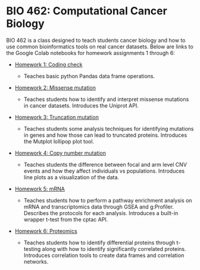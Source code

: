 # BIO 462: Computational Cancer Biology

BIO 462 is a class designed to teach students cancer biology and how 
to use common bioinformatics tools on real cancer datasets. Below are 
links to the Google Colab notebooks for homework assignments 1 through 6:

- [Homework 1: Coding check](https://colab.research.google.com/drive/1RV2Sx5cfr9E83afB1eAFiyyo6QF4pEHZ?usp=sharing)
    - Teaches basic python Pandas data frame operations.


- [Homework 2: Missense mutation](https://colab.research.google.com/drive/1-9eDUJhc1vLADDgxRick16GtjmSIEu45?usp=sharing)
    - Teaches students how to identify and interpret missense
      mutations in cancer datasets. Introduces the Uniprot API.


- [Homework 3: Truncation mutation](https://colab.research.google.com/drive/1Awq1A5wZV2hEEevCA2phN7NnZnPMiS5X?usp=sharing)
    - Teaches students some analysis techniques for identifying
      mutations in genes and how those can lead to truncated proteins.
      Introduces the Mutplot lollipop plot tool.


- [Homework 4: Copy number mutation](https://colab.research.google.com/drive/1pYGj0MWivX3mevUIZR-a2Sock0fyV4xN?usp=sharing)
    - Teaches students the difference between focal and arm level
      CNV events and how they affect individuals vs populations.
      Introduces line plots as a visualization of the data. 


- [Homework 5: mRNA]()
    - Teaches students how to perform a pathway enrichment analysis
      on mRNA and transcriptomics data through GSEA and g:Profiler.
      Describes the protocols for each analysis. Introduces a
      built-in wrapper t-test from the cptac API.
      

- [Homework 6: Proteomics]()
    - Teaches students how to identify differential proteins through
      t-testing along with how to identify significantly correlated
      proteins. Introduces correlation tools to create data frames
      and correlation networks.
